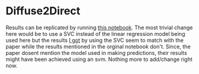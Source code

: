 # Diffuse2Direct

Results can be replicated by running [this notebook](https://github.com/Chokerino/Diffuse2Direct/blob/master/code/Diffuse2Direct.ipynb). The most trivial change here would be to use a SVC instead of the linear regression model being used here but the results [I got](https://github.com/Chokerino/Diffuse2Direct/blob/master/code/Diffuse2Direct_svm.ipynb) by using the SVC seem to match with the paper while the results mentioned in the orginal notebook don't. Since, the paper dosent mention the model used in making predictions, their results might have been achieved using an svm.  Nothing more to add/change right now.
